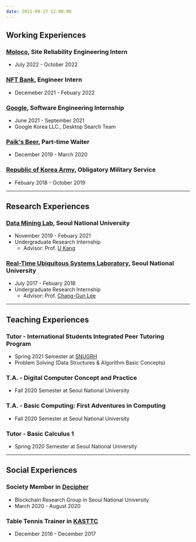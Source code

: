 ```yaml
---
date: 2021-09-17 12:00:00
---
```

## **Working Experiences**
### [Moloco](https://moloco.com/), Site Reliability Engineering Intern
* July 2022 - October 2022

### [NFT Bank](https://nftbank.ai/), Engineer Intern
* Decemeber 2021 - Febuary 2022

### [Google](https://www.google.com/), Software Engineering Internship 
* June 2021 - September 2021
* Google Korea LLC., Desktop Search Team

### [Paik's Beer](http://paiksbeer.com/), Part-time Waiter
* December 2019 - March 2020

### [Republic of Korea Army](http://www.army.mil.kr/), Obligatory Military Service
* Febuary 2018 - October 2019
---
## **Research Experiences**
### [Data Mining Lab](https://datalab.snu.ac.kr/), Seoul National University
* November 2019 - Febuary 2021
* Undergraduate Research Internship
  * Advisor: Prof. [U Kang](https://datalab.snu.ac.kr/~ukang/)
  
### [Real-Time Ubiquitous Systems Laboratory](https://rubis.snu.ac.kr/), Seoul National University
* July 2017 - Febuary 2018
* Undergraduate Research Internship
  * Advisor: Prof. [Chang-Gun Lee](https://rubis.snu.ac.kr/~cglee/)
---
## **Teaching Experiences**
### Tutor - International Students Integrated Peer Tutoring Program
* Spring 2021 Semester at [SNUGRH](https://dorm.snu.ac.kr/eng)
* Problem Solving (Data Structures & Algorithm Basic Concepts)

### T.A. - Digital Computer Concept and Practice
* Fall 2020 Semester at Seoul National University

### T.A. - Basic Computing: First Adventures in Computing
* Fall 2020 Semester at Seoul National University

### Tutor - Basic Calculus 1
* Spring 2020 Semester at Seoul National University
---
## **Social Experiences**
### Society Member in [Decipher](https://decipher.ac/)
* Blockchain Research Group in Seoul National University
* March 2020 - August 2020

### Table Tennis Trainer in [KASTTC](http://kasttc.kr/)
* December 2016 - December 2017
